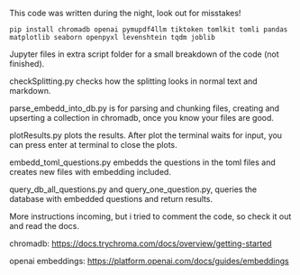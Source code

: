 This code was written during the night, look out for misstakes!
```
pip install chromadb openai pymupdf4llm tiktoken tomlkit tomli pandas matplotlib seaborn openpyxl levenshtein tqdm joblib
```
Jupyter files in extra script folder for a small breakdown of the code (not finished).

checkSplitting.py checks how the splitting looks in normal text and markdown.

parse_embedd_into_db.py is for parsing and chunking files, creating and upserting a collection in chromadb, once you know your files are good.

plotResults.py plots the results. After plot the terminal waits for input, you can press enter at terminal to close the plots.

embedd_toml_questions.py embedds the questions in the toml files and creates new files with embedding included.

query_db_all_questions.py and query_one_question.py, queries the database with embedded questions and return results.

More instructions incoming, but i tried to comment the code, so check it out and read the docs.

chromadb:
https://docs.trychroma.com/docs/overview/getting-started

openai embeddings:
https://platform.openai.com/docs/guides/embeddings
